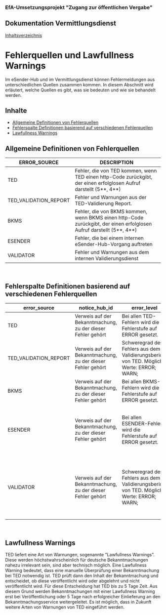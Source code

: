 ### EfA-Umsetzungsprojekt "Zugang zur öffentlichen Vergabe"
## Dokumentation Vermittlungsdienst
[Inhaltsverzeichnis](/documentation/documentation.md)
<br>

# Fehlerquellen und Lawfullness Warnings
Im eSender-Hub und im Vermittlungsdienst können Fehlermeldungen aus unterschiedlichen Quellen zusammen kommen. In diesem Abschnitt wird erläutert, welche Quellen es gibt, was sie bedeuten und wie sie behandelt werden. 
<br>

## Inhalte
- [Allgemeine Definitionen von Fehlerquellen](#allgemein)
- [Fehlerspalte Definitionen basierend auf verschiedenen Fehlerquellen](#erweitert)
- [Lawfullness Warnings](#lawfullness)

## Allgemeine Definitionen von Fehlerquellen<span id="allgemein">
| ERROR_SOURCE          | DESCRIPTION                                                                                                              |
| --------------------- | ------------------------------------------------------------------------------------------------------------------------ |
| TED                   | Fehler, die von TED kommen, wenn TED einen http-Code zurückgibt, der einen erfolglosen Aufruf darstellt (5\*\*, 4\*\*)   |
| TED_VALIDATION_REPORT | Fehler und Warnungen aus der TED-Validierung Report.                                                                     |
| BKMS                  | Fehler, die von BKMS kommen, wenn BKMS einen http-Code zurückgibt, der einen erfolglosen Aufruf darstellt (5\*\*, 4\*\*) |
| ESENDER               | Fehler, die bei einem internen eSender-Hub-Vorgang auftreten                                                                 |
| VALIDATOR             | Fehler und Warnungen aus dem internen Validierungsdienst                                                                 |

<br>

##  Fehlerspalte Definitionen basierend auf verschiedenen Fehlerquellen<span id="erweitert">

| error_source          | notice_hub_id                                    | error_level                                                                       | error_message                                                              | error_code                                                          | error_path                                                                                                                         | performed_test                                                      | notice_entity_version                                      |
| --------------------- | ------------------------------------------------ | --------------------------------------------------------------------------------- | -------------------------------------------------------------------------- | ------------------------------------------------------------------- | ---------------------------------------------------------------------------------------------------------------------------------- | ------------------------------------------------------------------- | ---------------------------------------------------------- |
| TED                   | Verweis auf der Bekanntmachung, zu der dieser Fehler gehört | Bei allen TED-Fehlern wird die Fehlerstufe auf ERROR gesetzt.                                | Fehlermeldung aus der TED-Fehlerantwort.                           | TEDs Fehlerantwort http-Code                                      | \-                                                                                                                                 | \-                                                                  | Version des Bekanntmachungsobjekts, für das dieser Fehler relevant ist. |
| TED_VALIDATION_REPORT | Verweis auf der Bekanntmachung, zu der dieser Fehler gehört | Schweregrad des Fehlers aus dem Validierungsbericht von TED. Mögliche Werte: ERROR; WARN; | Fehlermeldung aus der Validierungsbericht von TED.                      | \-                                                                  | Xpath, der auf den Fehlerort in der Bekanntmachung XML zeigt.                                                                            | Wert der Test-Property im TED-Validierungsbericht.                | Version des Bekanntmachungsobjekts, für das dieser Fehler relevant ist. |
| BKMS                  | Verweis auf der Bekanntmachung, zu der dieser Fehler gehört | Bei allen BKMS-Fehlern wird die Fehlerstufe auf ERROR gesetzt.                               | Fehlermeldung aus der BKMS-Fehlerantwort.                          | BKMSs Fehlerantwort http-Code                                     | \-                                                                                                                                 | \-                                                                  | Version des Bekanntmachungsobjekts, für das dieser Fehler relevant ist. |
| ESENDER               | Verweis auf der Bekanntmachung, zu der dieser Fehler gehört | Bei allen ESENDER-Fehlern wird die Fehlerstufe auf ERROR gesetzt.                            | Von eSender-Hub selbst erstellte Fehlermeldung.                                       | Code, der einen Fehler beschreibt und von eSender-Hub selbst festgelegt wird.          | \-                                                                                                                                 | \-                                                                  | Version des Bekanntmachungsobjekts, für das dieser Fehler relevant ist. |
| VALIDATOR             | Verweis auf der Bekanntmachung, zu der dieser Fehler gehört | Schweregrad des Fehlers aus dem Validierungsbericht von TED. Mögliche Werte: ERROR; WARN; | Aus dem Feld "description" der Antwort des internen Validators entnommen. | Aus dem Feld "type" der Antwort des internen Validators entnommen. | Aus dem Feld "path" der Antwort des internen Validators entnommen.<br> Stellt den Xpath dar, der auf den Fehlerort in der Bekanntmachung-XML zeigt. |Aus dem Feld "rule" der Antwort des internen Validators entnommen. | Version des Bekanntmachungsobjekts, für das dieser Fehler relevant ist. |

<br>

## Lawfullness Warnings<span id="lawfullness">
TED liefert eine Art von Warnungen, sogenannte "Lawfullness Warnings". Diese werden höchstwahrscheinlich für deutsche Bekanntmachungen nahezu irrelevant sein, sind aber technisch möglich. Eine Lawfullness Warning bedeutet, dass eine manuelle Überprüfung einer Bekanntmachung bei TED notwendig ist. TED prüft dann den Inhalt der Bekanntmachung und entscheidet, ob diese veröffentlicht wird oder abgelehnt und nicht veröffentlicht wird. Für diese Entscheidung hat TED bis zu 5 Tage Zeit. Aus diesem Grund werden Bekanntmachungen mit einer Lawfullness Warning erst bei Veröffentlichung oder 5 Tage nach erfolgreicher Einlieferung an den Bekanntmachungsservice weitergeleitet. Es ist möglich, dass in Zukunft weitere Arten von Warnungen von TED eingeführt werden. 

